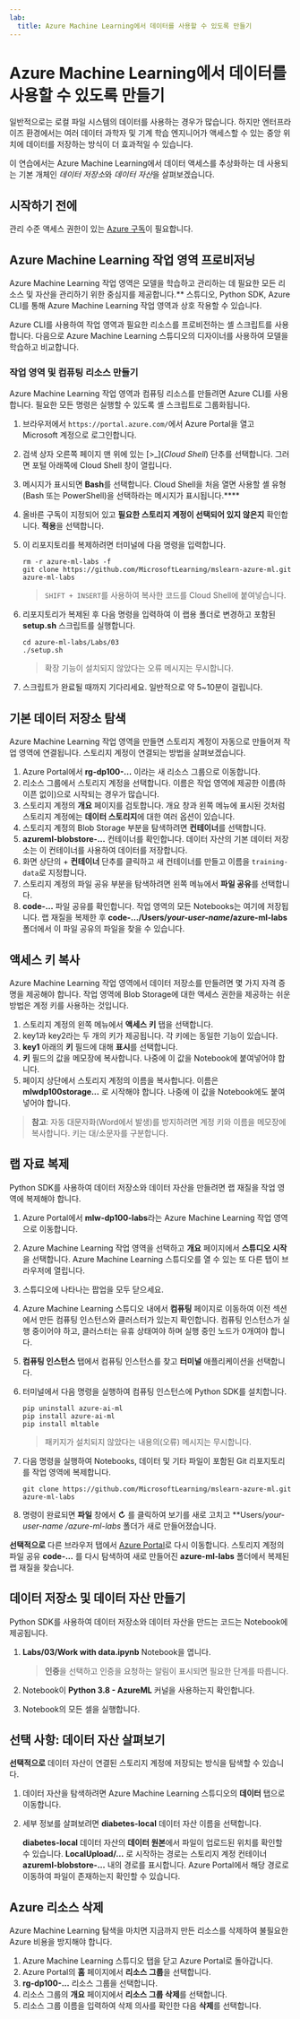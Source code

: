 ```yaml
---
lab:
  title: Azure Machine Learning에서 데이터를 사용할 수 있도록 만들기
---
```


# Azure Machine Learning에서 데이터를 사용할 수 있도록 만들기

일반적으로는 로컬 파일 시스템의 데이터를 사용하는 경우가 많습니다. 하지만 엔터프라이즈 환경에서는 여러 데이터 과학자 및 기계 학습 엔지니어가 액세스할 수 있는 중앙 위치에 데이터를 저장하는 방식이 더 효과적일 수 있습니다.

이 연습에서는 Azure Machine Learning에서 데이터 액세스를 추상화하는 데 사용되는 기본 개체인 *데이터 저장소*와 *데이터 자산*을 살펴보겠습니다.

## 시작하기 전에

관리 수준 액세스 권한이 있는 [Azure 구독](https://azure.microsoft.com/free?azure-portal=true)이 필요합니다.

## Azure Machine Learning 작업 영역 프로비저닝

Azure Machine Learning 작업 영역은 모델을 학습하고 관리하는 데 필요한 모든 리소스 및 자산을 관리하기 위한 중심지를 제공합니다.** 스튜디오, Python SDK, Azure CLI를 통해 Azure Machine Learning 작업 영역과 상호 작용할 수 있습니다.

Azure CLI를 사용하여 작업 영역과 필요한 리소스를 프로비전하는 셸 스크립트를 사용합니다. 다음으로 Azure Machine Learning 스튜디오의 디자이너를 사용하여 모델을 학습하고 비교합니다.

### 작업 영역 및 컴퓨팅 리소스 만들기

Azure Machine Learning 작업 영역과 컴퓨팅 리소스를 만들려면 Azure CLI를 사용합니다. 필요한 모든 명령은 실행할 수 있도록 셸 스크립트로 그룹화됩니다.

1. 브라우저에서 `https://portal.azure.com/`에서 Azure Portal을 열고 Microsoft 계정으로 로그인합니다.
1. 검색 상자 오른쪽 페이지 맨 위에 있는 \[>_](*Cloud Shell*) 단추를 선택합니다. 그러면 포털 아래쪽에 Cloud Shell 창이 열립니다.
1. 메시지가 표시되면 **Bash**를 선택합니다. Cloud Shell을 처음 열면 사용할 셸 유형(Bash 또는 PowerShell)을 선택하라는 메시지가 표시됩니다.****
1. 올바른 구독이 지정되어 있고 **필요한 스토리지 계정이 선택되어 있지 않은지** 확인합니다. **적용**을 선택합니다.
1. 이 리포지토리를 복제하려면 터미널에 다음 명령을 입력합니다.

    ```azurecli
    rm -r azure-ml-labs -f
    git clone https://github.com/MicrosoftLearning/mslearn-azure-ml.git azure-ml-labs
    ```

    > `SHIFT + INSERT`를 사용하여 복사한 코드를 Cloud Shell에 붙여넣습니다.

1. 리포지토리가 복제된 후 다음 명령을 입력하여 이 랩용 폴더로 변경하고 포함된 **setup.sh** 스크립트를 실행합니다.

    ```azurecli
    cd azure-ml-labs/Labs/03
    ./setup.sh
    ```

    > 확장 기능이 설치되지 않았다는 오류 메시지는 무시합니다.

1. 스크립트가 완료될 때까지 기다리세요. 일반적으로 약 5~10분이 걸립니다.

## 기본 데이터 저장소 탐색

Azure Machine Learning 작업 영역을 만들면 스토리지 계정이 자동으로 만들어져 작업 영역에 연결됩니다. 스토리지 계정이 연결되는 방법을 살펴보겠습니다.

1. Azure Portal에서 **rg-dp100-...** 이라는 새 리소스 그룹으로 이동합니다.
1. 리소스 그룹에서 스토리지 계정을 선택합니다. 이름은 작업 영역에 제공한 이름(하이픈 없이)으로 시작되는 경우가 많습니다.
1. 스토리지 계정의 **개요** 페이지를 검토합니다. 개요 창과 왼쪽 메뉴에 표시된 것처럼 스토리지 계정에는 **데이터 스토리지**에 대한 여러 옵션이 있습니다.
1. 스토리지 계정의 Blob Storage 부분을 탐색하려면 **컨테이너**를 선택합니다.
1. **azureml-blobstore-...** 컨테이너를 확인합니다. 데이터 자산의 기본 데이터 저장소는 이 컨테이너를 사용하여 데이터를 저장합니다.
1. 화면 상단의 &#43; **컨테이너** 단추를 클릭하고 새 컨테이너를 만들고 이름을 `training-data`로 지정합니다.
1. 스토리지 계정의 파일 공유 부분을 탐색하려면 왼쪽 메뉴에서 **파일 공유**를 선택합니다.
1. **code-...** 파일 공유를 확인합니다. 작업 영역의 모든 Notebooks는 여기에 저장됩니다. 랩 재질을 복제한 후 **code-.../Users/*your-user-name*/azure-ml-labs** 폴더에서 이 파일 공유의 파일을 찾을 수 있습니다.

## 액세스 키 복사

Azure Machine Learning 작업 영역에서 데이터 저장소를 만들려면 몇 가지 자격 증명을 제공해야 합니다. 작업 영역에 Blob Storage에 대한 액세스 권한을 제공하는 쉬운 방법은 계정 키를 사용하는 것입니다.

1. 스토리지 계정의 왼쪽 메뉴에서 **액세스 키** 탭을 선택합니다.
1. key1과 key2라는 두 개의 키가 제공됩니다. 각 키에는 동일한 기능이 있습니다. 
1. **key1** 아래의 **키** 필드에 대해 **표시**를 선택합니다.
1. **키** 필드의 값을 메모장에 복사합니다. 나중에 이 값을 Notebook에 붙여넣어야 합니다.
1. 페이지 상단에서 스토리지 계정의 이름을 복사합니다. 이름은 **mlwdp100storage...** 로 시작해야 합니다. 나중에 이 값을 Notebook에도 붙여넣어야 합니다.

> **참고**: 자동 대문자화(Word에서 발생)를 방지하려면 계정 키와 이름을 메모장에 복사합니다. 키는 대/소문자를 구분합니다.

## 랩 자료 복제

Python SDK를 사용하여 데이터 저장소와 데이터 자산을 만들려면 랩 재질을 작업 영역에 복제해야 합니다.

1. Azure Portal에서 **mlw-dp100-labs**라는 Azure Machine Learning 작업 영역으로 이동합니다.
1. Azure Machine Learning 작업 영역을 선택하고 **개요** 페이지에서 **스튜디오 시작**을 선택합니다. Azure Machine Learning 스튜디오를 열 수 있는 또 다른 탭이 브라우저에 열립니다.
1. 스튜디오에 나타나는 팝업을 모두 닫으세요.
1. Azure Machine Learning 스튜디오 내에서 **컴퓨팅** 페이지로 이동하여 이전 섹션에서 만든 컴퓨팅 인스턴스와 클러스터가 있는지 확인합니다. 컴퓨팅 인스턴스가 실행 중이어야 하고, 클러스터는 유휴 상태여야 하며 실행 중인 노드가 0개여야 합니다.
1. **컴퓨팅 인스턴스** 탭에서 컴퓨팅 인스턴스를 찾고 **터미널** 애플리케이션을 선택합니다.
1. 터미널에서 다음 명령을 실행하여 컴퓨팅 인스턴스에 Python SDK를 설치합니다.

    ```azurecli
    pip uninstall azure-ai-ml
    pip install azure-ai-ml
    pip install mltable
    ```

    > 패키지가 설치되지 않았다는 내용의(오류) 메시지는 무시합니다.

1. 다음 명령을 실행하여 Notebooks, 데이터 및 기타 파일이 포함된 Git 리포지토리를 작업 영역에 복제합니다.

    ```azurecli
    git clone https://github.com/MicrosoftLearning/mslearn-azure-ml.git azure-ml-labs
    ```

1. 명령이 완료되면 **파일** 창에서 **&#8635;** 를 클릭하여 보기를 새로 고치고 **Users/*your-user-name */azure-ml-labs** 폴더가 새로 만들어졌습니다.

**선택적으로** 다른 브라우저 탭에서 [Azure Portal](https://portal.azure.com?azure-portal=true)로 다시 이동합니다. 스토리지 계정의 파일 공유 **code-...** 를 다시 탐색하여 새로 만들어진 **azure-ml-labs** 폴더에서 복제된 랩 재질을 찾습니다.

## 데이터 저장소 및 데이터 자산 만들기

Python SDK를 사용하여 데이터 저장소와 데이터 자산을 만드는 코드는 Notebook에 제공됩니다.

1. **Labs/03/Work with data.ipynb** Notebook을 엽니다.

    > **인증**을 선택하고 인증을 요청하는 알림이 표시되면 필요한 단계를 따릅니다.

1. Notebook이 **Python 3.8 - AzureML** 커널을 사용하는지 확인합니다.
1. Notebook의 모든 셀을 실행합니다.

## 선택 사항: 데이터 자산 살펴보기

**선택적으로** 데이터 자산이 연결된 스토리지 계정에 저장되는 방식을 탐색할 수 있습니다.

1. 데이터 자산을 탐색하려면 Azure Machine Learning 스튜디오의 **데이터** 탭으로 이동합니다.
1. 세부 정보를 살펴보려면 **diabetes-local** 데이터 자산 이름을 선택합니다. 

    **diabetes-local** 데이터 자산의 **데이터 원본**에서 파일이 업로드된 위치를 확인할 수 있습니다. **LocalUpload/...** 로 시작하는 경로는 스토리지 계정 컨테이너 **azureml-blobstore-...** 내의 경로를 표시합니다. Azure Portal에서 해당 경로로 이동하여 파일이 존재하는지 확인할 수 있습니다.

## Azure 리소스 삭제

Azure Machine Learning 탐색을 마치면 지금까지 만든 리소스를 삭제하여 불필요한 Azure 비용을 방지해야 합니다.

1. Azure Machine Learning 스튜디오 탭을 닫고 Azure Portal로 돌아갑니다.
1. Azure Portal의 **홈** 페이지에서 **리소스 그룹**을 선택합니다.
1. **rg-dp100-...** 리소스 그룹을 선택합니다.
1. 리소스 그룹의 **개요** 페이지에서 **리소스 그룹 삭제**를 선택합니다.
1. 리소스 그룹 이름을 입력하여 삭제 의사를 확인한 다음 **삭제**를 선택합니다.
